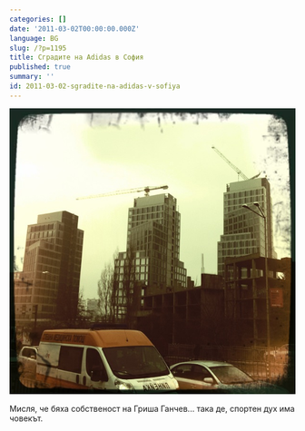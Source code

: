 ```yaml
---
categories: []
date: '2011-03-02T00:00:00.000Z'
language: BG
slug: /?p=1195
title: Сградите на Adidas в София
published: true
summary: ''
id: 2011-03-02-sgradite-na-adidas-v-sofiya
---
```


![](https://raw.githubusercontent.com/kirilchristov/blog_images/main/2011/03/adidas.jpg)

 Мисля, че бяха собственост на Гриша Ганчев... така де, спортен дух има човекът.
